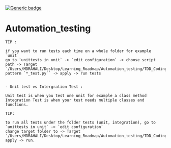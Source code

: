 [![Generic badge](https://img.shields.io/badge/TDD-valide-<COLOR>.svg)](https://shields.io/)

# Automation_testing

    TIP :

    if you want to run tests each time on a whole folder for example `unit`
    go to `unittests in unit` -> `edit configuration` -> choose script path -> Target `/Users/MDRAHALI/Desktop/Learning_Roadmap/Automation_testing/TDD_Coding/tests/unit/
    pattern `*_test.py`` -> apply -> run tests


    - Unit test vs Intergration Test :

    Unit test is when you test one unit for example a class method
    Integration Test is when your test needs multiple classes and functions.

    TIP:

    to run all tests under the folder tests (unit, integration), go to `unittests in unit` -> `edit configuration`
    change target folder to -> Target `/Users/MDRAHALI/Desktop/Learning_Roadmap/Automation_testing/TDD_Coding/tests/
    apply -> run.
